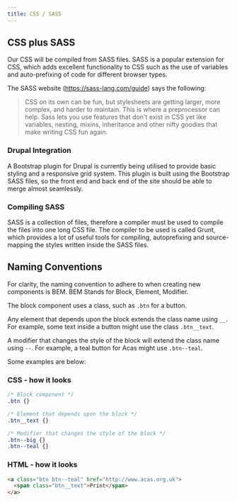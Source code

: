 ```yaml
---
title: CSS / SASS
---
```


## CSS plus SASS
Our CSS will be compiled from SASS files. SASS is a popular extension for CSS, which adds excellent functionality to CSS such as the use of variables and auto-prefixing of code for different browser types.

The SASS website (https://sass-lang.com/guide) says the following:

> CSS on its own can be fun, but stylesheets are getting larger, more complex, and harder to maintain. This is where a preprocessor can help. Sass lets you use features that don't exist in CSS yet like variables, nesting, mixins, inheritance and other nifty goodies that make writing CSS fun again.

### Drupal Integration

A Bootstrap plugin for Drupal is currently being utilised to provide basic styling and a responsive grid system.
This plugin is built using the Bootstrap SASS files, so the front end and back end of the site should be able to merge almost seamlessly.

### Compiling SASS

SASS is a collection of files, therefore a compiler must be used to compile the files into one long CSS file.
The compiler to be used is called Grunt, which provides a lot of useful tools for compiling, autoprefixing and source-mapping the styles written inside the SASS files.

## Naming Conventions

For clarity, the naming convention to adhere to when creating new components is BEM.
BEM Stands for Block, Element, Modifier.

The block component uses a class, such as `.btn` for a button.

Any element that depends upon the block extends the class name using `__`. For example, some text inside a button might use the class `.btn__text`.

A modifier that changes the style of the block will extend the class name using `--`.
For example, a teal button for Acas might use `.btn--teal`.

Some examples are below:

### CSS - how it looks
``` CSS
/* Block component */
.btn {}

/* Element that depends upon the block */
.btn__text {}

/* Modifier that changes the style of the block */
.btn--big {}
.btn--teal {}
```

### HTML - how it looks
``` HTML
<a class="btn btn--teal" href="http://www.acas.org.uk">
  <span class="btn__text">Print</span>
</a>
```
